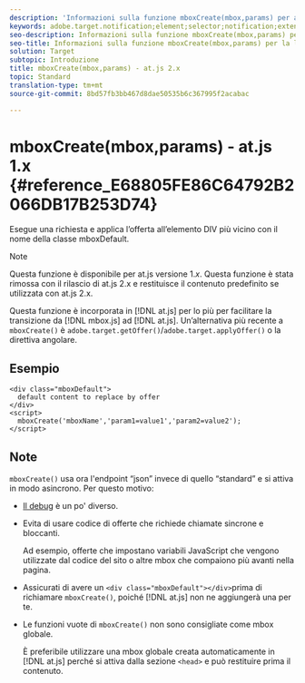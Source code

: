 ```yaml
---
description: 'Informazioni sulla funzione mboxCreate(mbox,params) per at.js. '
keywords: adobe.target.notification;element;selector;notification;extension
seo-description: Informazioni sulla funzione mboxCreate(mbox,params) per la libreria JavaScript at.js di Adobe Target.
seo-title: Informazioni sulla funzione mboxCreate(mbox,params) per la libreria JavaScript at.js di Adobe Target.
solution: Target
subtopic: Introduzione
title: mboxCreate(mbox,params) - at.js 2.x
topic: Standard
translation-type: tm+mt
source-git-commit: 8bd57fb3bb467d8dae50535b6c367995f2acabac

---
```



# mboxCreate(mbox,params) - at.js 1.x {#reference_E68805FE86C64792B2066DB17B253D74}

Esegue una richiesta e applica l’offerta all’elemento DIV più vicino con il nome della classe mboxDefault.

>[!NOTE]
>
>Questa funzione è disponibile per at.js versione 1.*x*. Questa funzione è stata rimossa con il rilascio di at.js 2.x e restituisce il contenuto predefinito se utilizzata con at.js 2.x.

Questa funzione è incorporata in [!DNL at.js] per lo più per facilitare la transizione da [!DNL mbox.js] ad [!DNL at.js]. Un’alternativa più recente a `mboxCreate()` è `adobe.target.getOffer()`/`adobe.target.applyOffer()` o la direttiva angolare.

## Esempio

```
<div class="mboxDefault"> 
  default content to replace by offer 
</div> 
<script> 
  mboxCreate('mboxName','param1=value1','param2=value2'); 
</script>
```

## Note

`mboxCreate()` usa ora l'endpoint “json” invece di quello “standard” e si attiva in modo asincrono. Per questo motivo:

* [Il debug](../../c-implementing-target/c-implementing-target-for-client-side-web/c-target-debugging-atjs/target-debugging-atjs.md#concept_CAE591DA8C404C22917584ECD4F7494F) è un po' diverso.
* Evita di usare codice di offerte che richiede chiamate sincrone e bloccanti.

   Ad esempio, offerte che impostano variabili JavaScript che vengono utilizzate dal codice del sito o altre mbox che compaiono più avanti nella pagina.

* Assicurati di avere un `<div class="mboxDefault"></div>`prima di richiamare `mboxCreate()`, poiché [!DNL at.js] non ne aggiungerà una per te.

* Le funzioni vuote di `mboxCreate()` non sono consigliate come mbox globale.

   È preferibile utilizzare una mbox globale creata automaticamente in [!DNL at.js] perché si attiva dalla sezione `<head>` e può restituire prima il contenuto.